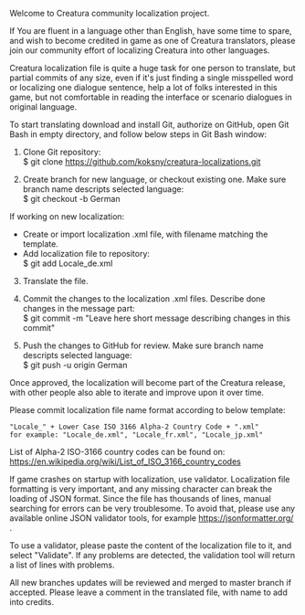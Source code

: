Welcome to Creatura community localization project.

If You are fluent in a language other than English, have some time to spare, and wish to become credited in game as one of Creatura translators, please join our community effort of localizing Creatura into other languages. 

Creatura localization file is quite a huge task for one person to translate, but partial commits of any size, even if it's just finding a single misspelled word or localizing one dialogue sentence, help a lot of folks interested in this game, but not comfortable in reading the interface or scenario dialogues in original language. 

To start translating download and install Git, authorize on GitHub, open Git Bash in empty directory, and follow below steps in Git Bash window:
1. Clone Git repository:</br>
$ git clone https://github.com/koksny/creatura-localizations.git

2. Create branch for new language, or checkout existing one. Make sure branch name descripts selected language:</br>
$ git checkout -b German

If working on new localization:
- Create or import localization .xml file, with filename matching the template.
- Add localization file to repository:</br>
$ git add Locale_de.xml

3. Translate the file.
4. Commit the changes to the localization .xml files. Describe done changes in the message part:</br>
$ git commit -m "Leave here short message describing changes in this commit"

5. Push the changes to GitHub for review. Make sure branch name descripts selected language:</br>
$ git push -u origin German

Once approved, the localization will become part of the Creatura release, with other people also able to iterate and improve upon it over time.

Please commit localization file name format according to below template:

    "Locale_" + Lower Case ISO 3166 Alpha-2 Country Code + ".xml" 
    for example: "Locale_de.xml", "Locale_fr.xml", "Locale_jp.xml"

List of Alpha-2 ISO-3166 country codes can be found on:
https://en.wikipedia.org/wiki/List_of_ISO_3166_country_codes

If game crashes on startup with localization, use validator.
Localization file formatting is very important, and any missing character can break the loading of JSON format. Since the file has thousands of lines, manual searching for errors can be very troublesome. To avoid that, please use any available online JSON validator tools, for example https://jsonformatter.org/ .

To use a validator, please paste the content of the localization file to it, and select "Validate". If any problems are detected, the validation tool will return a list of lines with problems.

All new branches updates will be reviewed and merged to master branch if accepted. Please leave a comment in the translated file, with name to add into credits.
